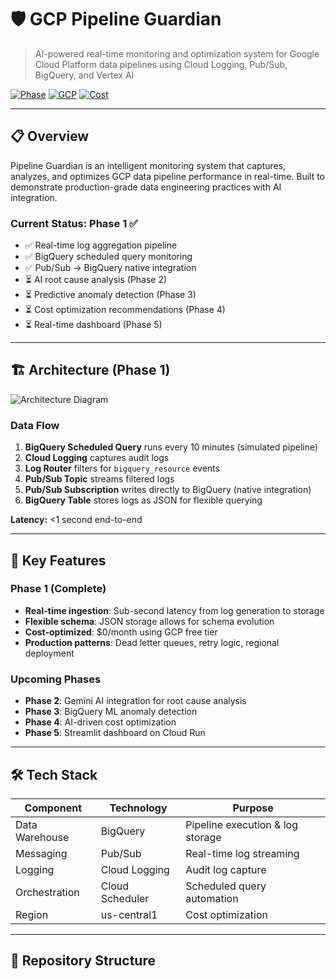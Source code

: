 # 🛡️ GCP Pipeline Guardian

> AI-powered real-time monitoring and optimization system for Google Cloud Platform data pipelines using Cloud Logging, Pub/Sub, BigQuery, and Vertex AI

[![Phase](https://img.shields.io/badge/Phase-1%20Complete-green)]()
[![GCP](https://img.shields.io/badge/GCP-BigQuery%20|%20Pub/Sub%20|%20Logging-blue)]()
[![Cost](https://img.shields.io/badge/Cost-$0/month-success)]()

---

## 📋 Overview

Pipeline Guardian is an intelligent monitoring system that captures, analyzes, and optimizes GCP data pipeline performance in real-time. Built to demonstrate production-grade data engineering practices with AI integration.

### Current Status: Phase 1 ✅
- ✅ Real-time log aggregation pipeline
- ✅ BigQuery scheduled query monitoring
- ✅ Pub/Sub → BigQuery native integration
- ⏳ AI root cause analysis (Phase 2)
- ⏳ Predictive anomaly detection (Phase 3)
- ⏳ Cost optimization recommendations (Phase 4)
- ⏳ Real-time dashboard (Phase 5)

---

## 🏗️ Architecture (Phase 1)

![Architecture Diagram](docs/architecture-diagram.png)

### Data Flow
1. **BigQuery Scheduled Query** runs every 10 minutes (simulated pipeline)
2. **Cloud Logging** captures audit logs
3. **Log Router** filters for `bigquery_resource` events
4. **Pub/Sub Topic** streams filtered logs
5. **Pub/Sub Subscription** writes directly to BigQuery (native integration)
6. **BigQuery Table** stores logs as JSON for flexible querying

**Latency:** <1 second end-to-end

---

## 🎯 Key Features

### Phase 1 (Complete)
- **Real-time ingestion**: Sub-second latency from log generation to storage
- **Flexible schema**: JSON storage allows for schema evolution
- **Cost-optimized**: $0/month using GCP free tier
- **Production patterns**: Dead letter queues, retry logic, regional deployment

### Upcoming Phases
- **Phase 2**: Gemini AI integration for root cause analysis
- **Phase 3**: BigQuery ML anomaly detection
- **Phase 4**: AI-driven cost optimization
- **Phase 5**: Streamlit dashboard on Cloud Run

---

## 🛠️ Tech Stack

| Component | Technology | Purpose |
|-----------|------------|---------|
| Data Warehouse | BigQuery | Pipeline execution & log storage |
| Messaging | Pub/Sub | Real-time log streaming |
| Logging | Cloud Logging | Audit log capture |
| Orchestration | Cloud Scheduler | Scheduled query automation |
| Region | us-central1 | Cost optimization |

---

## 📂 Repository Structure



